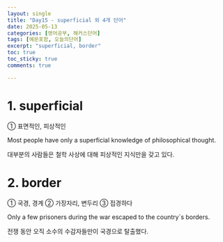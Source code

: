 ```yaml
---
layout: single
title: "Day15 - superficial 외 4개 단어"
date: 2025-05-13
categories: [영어공부, 해커스단어]
tags: [예문포함, 오늘의단어]
excerpt: "superficial, border"
toc: true
toc_sticky: true
comments: true

---
```


# 1. superficial
① 표면적인, 피상적인

Most people have only a superficial knowledge of philosophical thought.

대부분의 사람들은 철학 사상에 대해 피상적인 지식만을 갖고 있다.

# 2. border
① 국경, 경계 ② 가장자리, 변두리 ③ 접경하다

Only a few prisoners during the war escaped to the country`s borders.

전쟁 동안 오직 소수의 수감자들만이 국경으로 탈출했다.